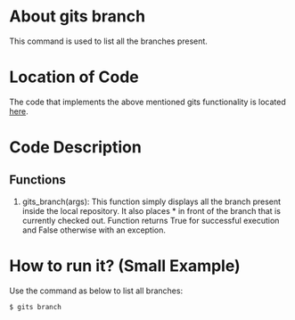 # About gits branch
This command is used to list all the branches present.

# Location of Code
The code that implements the above mentioned gits functionality is located [here](https://github.com/harshitpatel96/GITS/blob/master/code/gits_branch.py).

# Code Description
## Functions
1. gits_branch(args): 
This function simply displays all the branch present inside the local repository. It also places * in front of the branch that is currently checked out.
Function returns True for successful execution and False otherwise with an exception.

# How to run it? (Small Example)
Use the command as below to list all branches:
```
$ gits branch
```
